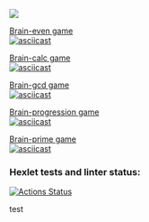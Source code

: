 <a href="https://codeclimate.com/github/SaveDim/python-project-lvl1/maintainability"><img src="https://api.codeclimate.com/v1/badges/56cb0c48385ced385a37/maintainability" /></a>

<a href="https://asciinema.org/a/504910">Brain-even game</a><br>
[![asciicast](https://asciinema.org/a/504910.svg)](https://asciinema.org/a/504910)

<a href="https://asciinema.org/a/506040">Brain-calc game</a><br>
[![asciicast](https://asciinema.org/a/506040.svg)](https://asciinema.org/a/506040)

<a href="https://asciinema.org/a/FWUtGCl23O2fADULzkHbpNPRT">Brain-gcd game</a><br>
[![asciicast](https://asciinema.org/a/517071.svg)](https://asciinema.org/a/517071)

<a href="https://asciinema.org/a/7MIvRspsjSzMvWGKRe3V5tntK">Brain-progression game</a><br>
[![asciicast](https://asciinema.org/a/517073.svg)](https://asciinema.org/a/517073)

<a href="https://asciinema.org/a/iplQum2hBcvlEJsVEuOthQ3TM">Brain-prime game</a><br>
[![asciicast](https://asciinema.org/a/517075.svg)](https://asciinema.org/a/517075)


### Hexlet tests and linter status:
[![Actions Status](https://github.com/SaveDim/python-project-lvl1/workflows/hexlet-check/badge.svg)](https://github.com/SaveDim/python-project-lvl1/actions)

test